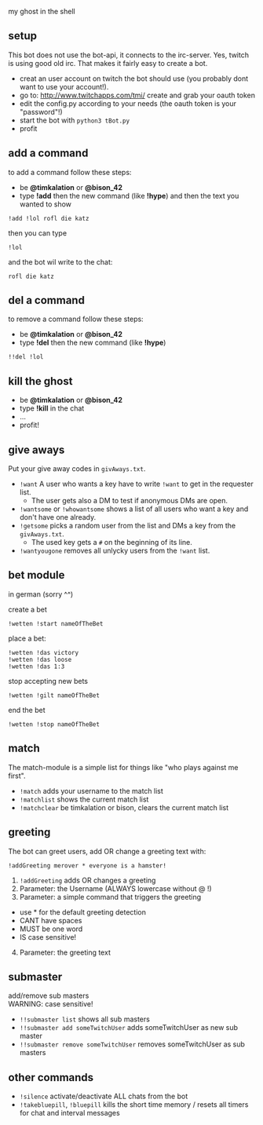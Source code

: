my ghost in the shell

## setup

This bot does not use the bot-api, it connects to the irc-server. Yes, twitch is using good old irc. That makes it fairly easy to create a bot.

* creat an user account on twitch the bot should use (you probably dont want to use your account!).
* go to: http://www.twitchapps.com/tmi/ create and grab your oauth token
* edit the config.py according to your needs (the oauth token is your "password"!)
* start the bot with `python3 tBot.py`
* profit

## add a command

to add a command follow these steps:

* be **@timkalation** or **@bison_42**
* type **!add** then the new command (like **!hype**) and then the text you wanted to show

```
!add !lol rofl die katz
```

then you can type 
```
!lol
```

and the bot wil write to the chat:
```
rofl die katz
```

## del a command

to remove a command follow these steps:

* be **@timkalation** or **@bison_42**
* type **!del** then the new command (like **!hype**)

```
!!del !lol
```

## kill the ghost

* be **@timkalation** or **@bison_42**
* type **!kill** in the chat
* ...
* profit!

## give aways

Put your give away codes in `givAways.txt`.

* `!want` A user who wants a key have to write `!want` to get in the requester list.
  * The user gets also a DM to test if anonymous DMs are open.
* `!wantsome` or `!whowantsome` shows a list of all users who want a key and don't have one already.
* `!getsome` picks a random user from the list and DMs a key from the `givAways.txt`.
  * The used key gets a `#` on the beginning of its line.
* `!wantyougone` removes all unlycky users from the `!want` list.

## bet module

in german (sorry ^^)

create a bet  
```
!wetten !start nameOfTheBet
```

place a bet:  
```
!wetten !das victory
!wetten !das loose 
!wetten !das 1:3
```
 
stop accepting new bets  
```
!wetten !gilt nameOfTheBet
```

end the bet  
```
!wetten !stop nameOfTheBet
```

## match

The match-module is a simple list for things like "who plays against me first".

* `!match` adds your username to the match list
* `!matchlist` shows the current match list
* `!matchclear` be timkalation or bison, clears the current match list

## greeting

The bot can greet users, add OR change a greeting text with:
```
!addGreeting merover * everyone is a hamster!
```

1. `!addGreeting` adds OR changes a greeting
2. Parameter: the Username (ALWAYS lowercase without @ !)
3. Parameter: a simple command that triggers the greeting
  * use * for the default greeting detection
  * CANT have spaces
  * MUST be one word
  * IS case sensitive!
4. Parameter: the greeting text

## submaster

add/remove sub masters  
WARNING: case sensitive!

* `!!submaster list` shows all sub masters
* `!!submaster add someTwitchUser` adds someTwitchUser as new sub master
* `!!submaster remove someTwitchUser` removes someTwitchUser as sub masters


## other commands

* `!silence` activate/deactivate ALL chats from the bot
* `!takebluepill`, `!bluepill` kills the short time memory / resets all timers for chat and interval messages
